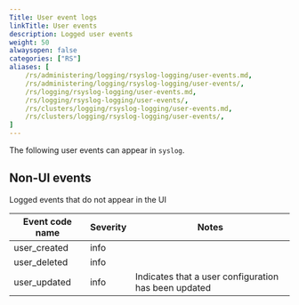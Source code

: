 ```yaml
---
Title: User event logs
linkTitle: User events
description: Logged user events
weight: 50
alwaysopen: false
categories: ["RS"]
aliases: [
    /rs/administering/logging/rsyslog-logging/user-events.md,
    /rs/administering/logging/rsyslog-logging/user-events/,
    /rs/logging/rsyslog-logging/user-events.md,
    /rs/logging/rsyslog-logging/user-events/,
    /rs/clusters/logging/rsyslog-logging/user-events.md,
    /rs/clusters/logging/rsyslog-logging/user-events/,
]
---
```


The following user events can appear in `syslog`.

## Non-UI events

Logged events that do not appear in the UI

| Event code name | Severity | Notes |
|-----------------|----------|-------|
| user_created | info |  |
| user_deleted | info |  |
| user_updated | info | Indicates that a user configuration has been updated |
